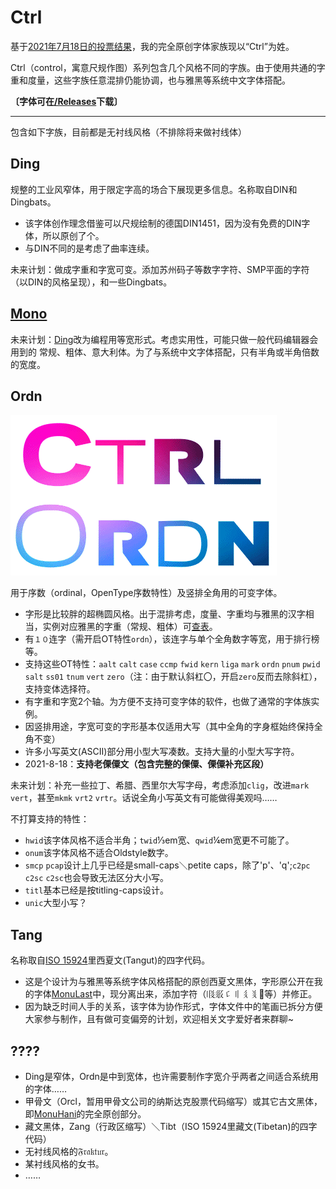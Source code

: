 # Ctrl
基于[2021年7月18日的投票结果](https://t.bilibili.com/548801038367849128?tab=2)，我的完全原创字体家族现以“Ctrl”为姓。

Ctrl（control，寓意尺规作图）系列包含几个风格不同的字族。由于使用共通的字重和度量，这些字族任意混排仍能协调，也与雅黑等系统中文字体搭配。

**〔字体可在[/Releases](https://github.com/MY1L/Ctrl/releases)下载〕**

----

包含如下字族，目前都是无衬线风格（不排除将来做衬线体）

## Ding
规整的工业风窄体，用于限定字高的场合下展现更多信息。名称取自DIN和Dingbats。
- 该字体创作理念借鉴可以尺规绘制的德国DIN1451，因为没有免费的DIN字体，所以原创了个。
- 与DIN不同的是考虑了曲率连续。

未来计划：做成字重和字宽可变。添加苏州码子等数字字符、SMP平面的字符（以DIN的风格呈现），和一些Dingbats。

## [Mono](https://github.com/MY1L/Ctrl/blob/main/abbr.md)
未来计划：[Ding](#ding)改为编程用等宽形式。考虑实用性，可能只做一般代码编辑器会用到的 常规、粗体、意大利体。为了与系统中文字体搭配，只有半角或半角倍数的宽度。

## Ordn
![Ordn.gif](res/Ordn.gif)

用于序数（ordinal，OpenType序数特性）及竖排全角用的可变字体。
- 字形是比较胖的超椭圆风格。出于混排考虑，度量、字重均与雅黑的汉字相当，实例对应雅黑的字重（常规、粗体）可[查表](https://github.com/MY1L/Ctrl/blob/main/abbr.md)。
- 有`１０`连字（需开启OT特性`ordn`），该连字与单个全角数字等宽，用于排行榜等。
- 支持这些OT特性：`aalt` `calt` `case` `ccmp` `fwid` `kern` `liga` `mark` `ordn` `pnum` `pwid` `salt` `ss01` `tnum` `vert` `zero`（注：由于默认斜杠〇，开启`zero`反而去除斜杠），支持变体选择符。
- 有字重和字宽2个轴。为方便不支持可变字体的软件，也做了通常的字体族实例。
- 因竖排用途，字宽可变的字形基本仅适用大写（其中全角的字身框始终保持全角不变）
- 许多小写英文(ASCII)部分用小型大写凑数。支持大量的小型大写字符。
- 2021-8-18：**支持老傈僳文（包含完整的傈僳、傈僳补充区段）**

未来计划：补充一些拉丁、希腊、西里尔大写字母，考虑添加`clig`，改进`mark` `vert`，甚至`mkmk` `vrt2` `vrtr`。话说全角小写英文有可能做得美观吗……

不打算支持的特性：
- `hwid`该字体风格不适合半角；`twid`⅓em宽、`qwid`¼em宽更不可能了。
- `onum`该字体风格不适合Oldstyle数字。
- `smcp` `pcap`设计上几乎已经是small-caps＼petite caps，除了'p'、'q';`c2pc` `c2sc` `c2sc`也会导致无法区分大小写。
- `titl`基本已经是按titling-caps设计。
- `unic`大型小写？

## Tang
名称取自[ISO 15924](https://github.com/MY1L/Unicode/tree/main/abbr)里西夏文(Tangut)的四字代码。
- 这是个设计为与雅黑等系统字体风格搭配的原创西夏文黑体，字形原公开在我的字体[MonuLast](https://github.com/MY1L/Unicode)中，现分离出来，添加字符（𗄴𗼇𘠈𘠐𘢌𘤩𘴀等）并修正。
- 因为缺乏时间人手的关系，该字体为协作形式，字体文件中的笔画已拆分方便大家参与制作，且有做可变偏旁的计划，欢迎相关文字爱好者来群聊~

## ????
- Ding是窄体，Ordn是中到宽体，也许需要制作字宽介乎两者之间适合系统用的字体……
- 甲骨文（Orcl，暂用甲骨文公司的纳斯达克股票代码缩写）或其它古文黑体，即[MonuHani](https://github.com/MY1L/Unicode/releases)的完全原创部分。
- 藏文黑体，Zang（行政区缩写）＼Tibt（ISO 15924里藏文(Tibetan)的四字代码）
- 无衬线风格的𝔉𝔯𝔞𝔨𝔱𝔲𝔯。
- 某衬线风格的女书。
- ……